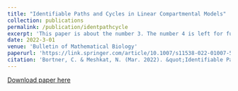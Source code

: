 ```yaml
---
title: "Identifiable Paths and Cycles in Linear Compartmental Models"
collection: publications
permalink: /publication/identpathcycle
excerpt: 'This paper is about the number 3. The number 4 is left for future work.'
date: 2022-3-01
venue: 'Bulletin of Mathematical Biology'
paperurl: 'https://link.springer.com/article/10.1007/s11538-022-01007-5#:~:text=We%20introduce%20a%20class%20of,sufficient%20conditions%20to%20obtain%20an'
citation: 'Bortner, C. & Meshkat, N. (Mar. 2022). &quot;Identifiable Paths and Cycles in Linear Compartmental Models.&quot; <i>Bulletin of Mathematical Biology</i>. 84 (53).'
---
```


[Download paper here](https://link.springer.com/article/10.1007/s11538-022-01007-5#:~:text=We%20introduce%20a%20class%20of,sufficient%20conditions%20to%20obtain%20an)

